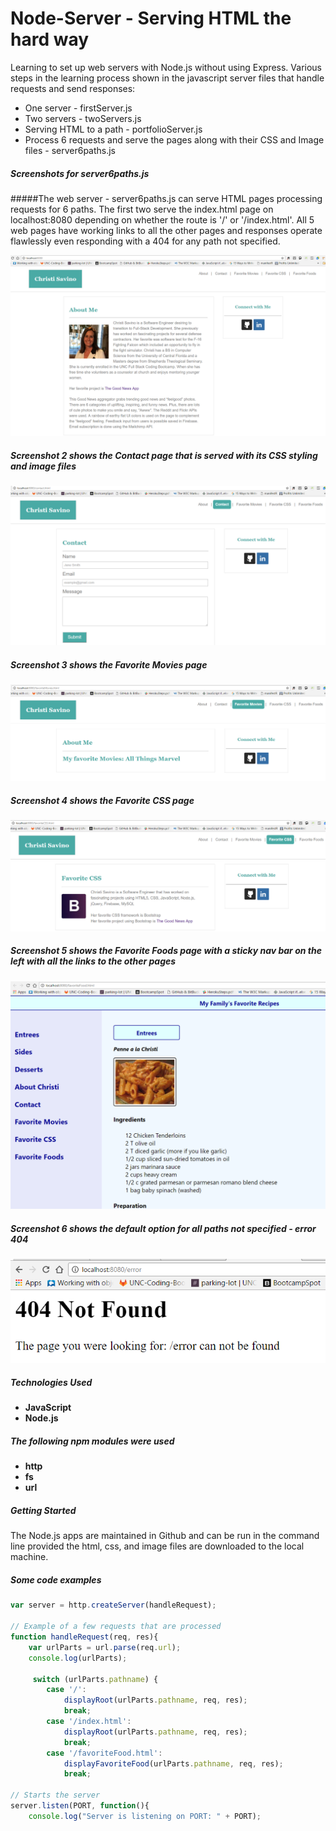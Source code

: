 # Node-Server - Serving HTML the hard way

Learning to set up web servers with Node.js without using Express. Various steps in the learning process shown in the javascript server files that handle requests and send responses:
* One server - firstServer.js
* Two servers - twoServers.js
* Serving HTML to a path - portfolioServer.js
* Process 6 requests and serve the pages along with their CSS and Image files - server6paths.js

##### Screenshots for server6paths.js

#####The web server - server6paths.js can serve HTML pages processing requests for 6 paths. The first two serve the index.html page on localhost:8080 depending on whether the route is '/' or '/index.html'. All 5 web pages have working links to all the other pages and responses operate flawlessly even responding with a 404 for any path not specified.

![Alt text](/assets/images/server1.PNG?raw=true )

##### Screenshot 2 shows the Contact page that is served with its CSS styling and image files
![Alt text](/assets/images/server2.PNG?raw=true )

##### Screenshot 3 shows the Favorite Movies page
![Alt text](/assets/images/server3.PNG?raw=true )

##### Screenshot 4 shows the Favorite CSS page
![Alt text](/assets/images/server4.PNG?raw=true )

##### Screenshot 5 shows the Favorite Foods page with a sticky nav bar on the left with all the links to the other pages 

![Alt text](/assets/images/server5.PNG?raw=true )

##### Screenshot 6 shows the default option for all paths not specified - error 404

![Alt text](/assets/images/server6.PNG?raw=true )

##### Technologies Used
* **JavaScript**
* **Node.js**

##### The following npm modules were used 
* **http**
* **fs**
* **url**

##### Getting Started
The Node.js apps are maintained in Github and can be run in the command line provided the html, css, and image files are downloaded to the local machine.

##### Some code examples
```javascript
var server = http.createServer(handleRequest);

// Example of a few requests that are processed
function handleRequest(req, res){
    var urlParts = url.parse(req.url);
    console.log(urlParts);

     switch (urlParts.pathname) {
        case '/':
            displayRoot(urlParts.pathname, req, res);
            break;
        case '/index.html':
            displayRoot(urlParts.pathname, req, res);
            break;
        case '/favoriteFood.html':
            displayFavoriteFood(urlParts.pathname, req, res);
            break; 

// Starts the server             
server.listen(PORT, function(){
    console.log("Server is listening on PORT: " + PORT);
```

